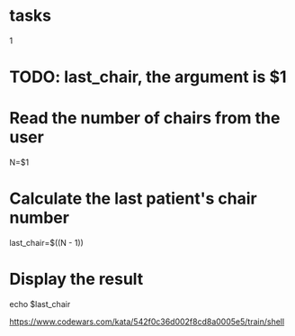 # tasks
1
# TODO: last_chair, the argument is $1

# Read the number of chairs from the user
N=$1

# Calculate the last patient's chair number
last_chair=$((N - 1))

# Display the result
echo $last_chair

https://www.codewars.com/kata/542f0c36d002f8cd8a0005e5/train/shell
